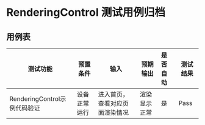 # RenderingControl 测试用例归档

## 用例表

| 测试功能            | 预置条件       | 输入                                    | 预期输出     | 是否自动 | 测试结果 |
| ------------------- | -------------- |---------------------------------------|----------| :------- | -------- |
| RenderingControl示例代码验证    | 设备正常运行   | 进入首页，查看对应页面渲染情况                   | 渲染显示正常 | 是       | Pass     |